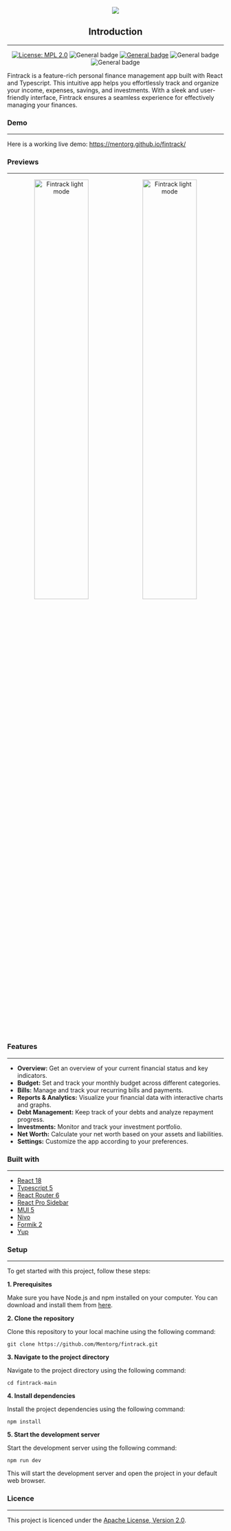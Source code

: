 <p align="center">
  <img src="https://github.com/Mentorg/fintrack/assets/18701723/ba5e4a0f-c8f3-444d-a3b2-638f21a2bcb1" />
</p>

<div align="center">

## Introduction
---
[![License: MPL 2.0](https://img.shields.io/badge/License-Apache%202.0-brightgreen.svg)](https://opensource.org/license/apache-2-0) ![General badge](https://img.shields.io/badge/npm_package-1.0.0-green.svg) [![General badge](https://img.shields.io/badge/live-demo-blue.svg)](https://mentorg.github.io/fintrack/) ![General badge](https://img.shields.io/github/repo-size/Mentorg/fintrack) ![General badge](https://img.shields.io/github/last-commit/Mentorg/fintrack/main)

</div>
Fintrack is a feature-rich personal finance management app built with React and Typescript. This intuitive app helps you effortlessly track and organize your income, expenses, savings, and investments. With a sleek and user-friendly interface, Fintrack ensures a seamless experience for effectively managing your finances.

### Demo
---
Here is a working live demo: https://mentorg.github.io/fintrack/

### Previews
---
<div  align="center">
<img  src="https://github.com/Mentorg/fintrack/assets/18701723/33ad4346-72f6-478f-b7b8-af8bcd90ee64"  alt="Fintrack light mode"  width="50%"><img  src="https://github.com/Mentorg/fintrack/assets/18701723/a05e93f6-51ec-416e-ac44-e4dc00cfe343"  alt="Fintrack light mode"  width="50%">
</div>
<p>&nbsp;</p>

### Features
---
- **Overview:** Get an overview of your current financial status and key indicators.
- **Budget:** Set and track your monthly budget across different categories.
- **Bills:** Manage and track your recurring bills and payments.
- **Reports & Analytics:** Visualize your financial data with interactive charts and graphs.
- **Debt Management:** Keep track of your debts and analyze repayment progress.
- **Investments:** Monitor and track your investment portfolio.
- **Net Worth:** Calculate your net worth based on your assets and liabilities.
- **Settings:** Customize the app according to your preferences.

### Built with
---
- [React 18](https://react.dev/)
- [Typescript 5](https://www.typescriptlang.org/)
- [React Router 6](https://reactrouter.com/en/main)
- [React Pro Sidebar](https://github.com/azouaoui-med/react-pro-sidebar)
- [MUI 5](https://mui.com/)
- [Nivo](https://nivo.rocks/)
- [Formik 2](https://formik.org/)
- [Yup](https://github.com/jquense/yup)

### Setup
---
To get started with this project, follow these steps:

**1. Prerequisites**

Make sure you have Node.js and npm installed on your computer. You can download and install them from [here](https://docs.npmjs.com/downloading-and-installing-node-js-and-npm).

**2. Clone the repository**

Clone this repository to your local machine using the following command:

`git clone https://github.com/Mentorg/fintrack.git`

**3. Navigate to the project directory**

Navigate to the project directory using the following command:

`cd fintrack-main`

**4. Install dependencies**

Install the project dependencies using the following command:

`npm install`

**5. Start the development server**

Start the development server using the following command:

`npm run dev`

This will start the development server and open the project in your default web browser.

### Licence
---
This project is licenced under the [Apache License, Version 2.0](https://opensource.org/license/apache-2-0/).